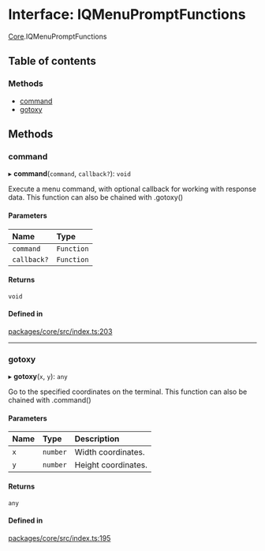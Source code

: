 # Interface: IQMenuPromptFunctions

[Core](../modules/Core.md).IQMenuPromptFunctions

## Table of contents

### Methods

- [command](Core.IQMenuPromptFunctions.md#command)
- [gotoxy](Core.IQMenuPromptFunctions.md#gotoxy)

## Methods

### command

▸ **command**(`command`, `callback?`): `void`

Execute a menu command, with optional callback for working with response data.
This function can also be chained with .gotoxy()

#### Parameters

| Name | Type |
| :------ | :------ |
| `command` | `Function` |
| `callback?` | `Function` |

#### Returns

`void`

#### Defined in

[packages/core/src/index.ts:203](https://github.com/iniquitybbs/iniquity/blob/976716f/packages/core/src/index.ts#L203)

___

### gotoxy

▸ **gotoxy**(`x`, `y`): `any`

Go to the specified coordinates on the terminal.
This function can also be chained with .command()

#### Parameters

| Name | Type | Description |
| :------ | :------ | :------ |
| `x` | `number` | Width coordinates. |
| `y` | `number` | Height coordinates. |

#### Returns

`any`

#### Defined in

[packages/core/src/index.ts:195](https://github.com/iniquitybbs/iniquity/blob/976716f/packages/core/src/index.ts#L195)
